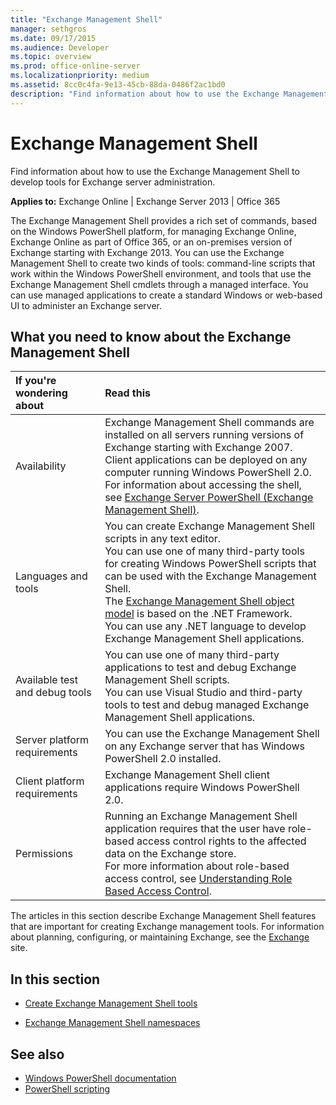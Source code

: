 ```yaml
---
title: "Exchange Management Shell"
manager: sethgros
ms.date: 09/17/2015
ms.audience: Developer
ms.topic: overview
ms.prod: office-online-server
ms.localizationpriority: medium
ms.assetid: 8cc0c4fa-9e13-45cb-88da-0486f2ac1bd0
description: "Find information about how to use the Exchange Management Shell to develop tools for Exchange server administration."
---
```


# Exchange Management Shell

Find information about how to use the Exchange Management Shell to develop tools for Exchange server administration.
  
**Applies to:** Exchange Online | Exchange Server 2013 | Office 365
  
The Exchange Management Shell provides a rich set of commands, based on the Windows PowerShell platform, for managing Exchange Online, Exchange Online as part of Office 365, or an on-premises version of Exchange starting with Exchange 2013. You can use the Exchange Management Shell to create two kinds of tools: command-line scripts that work within the Windows PowerShell environment, and tools that use the Exchange Management Shell cmdlets through a managed interface. You can use managed applications to create a standard Windows or web-based UI to administer an Exchange server. 
  
## What you need to know about the Exchange Management Shell

|If you're wondering about|Read this|
|:-----|:-----|
|Availability  <br/> |Exchange Management Shell commands are installed on all servers running versions of Exchange starting with Exchange 2007.<br/>Client applications can be deployed on any computer running Windows PowerShell 2.0.<br/> For information about accessing the shell, see [Exchange Server PowerShell (Exchange Management Shell)](https://docs.microsoft.com/powershell/exchange/exchange-server/exchange-management-shell?view=exchange-ps).  <br/> |
|Languages and tools  <br/> |You can create Exchange Management Shell scripts in any text editor.<br/>You can use one of many third-party tools for creating Windows PowerShell scripts that can be used with the Exchange Management Shell.  <br/> The [Exchange Management Shell object model](exchange-management-shell-namespaces.md) is based on the .NET Framework.<br/>You can use any .NET language to develop Exchange Management Shell applications.  <br/> |
|Available test and debug tools  <br/> |You can use one of many third-party applications to test and debug Exchange Management Shell scripts.  <br/> You can use Visual Studio and third-party tools to test and debug managed Exchange Management Shell applications.  <br/> |
|Server platform requirements  <br/> |You can use the Exchange Management Shell on any Exchange server that has Windows PowerShell 2.0 installed.  <br/> |
|Client platform requirements  <br/> |Exchange Management Shell client applications require Windows PowerShell 2.0.  <br/> |
|Permissions  <br/> |Running an Exchange Management Shell application requires that the user have role-based access control rights to the affected data on the Exchange store.<br/>For more information about role-based access control, see [Understanding Role Based Access Control](https://technet.microsoft.com/library/dd298183.aspx).  <br/> |
   
The articles in this section describe Exchange Management Shell features that are important for creating Exchange management tools. For information about planning, configuring, or maintaining Exchange, see the [Exchange](https://docs.microsoft.com/exchange/) site.
  
## In this section

- [Create Exchange Management Shell tools](create-exchange-management-shell-tools.md)
    
- [Exchange Management Shell namespaces](exchange-management-shell-namespaces.md)
    
## See also
  
- [Windows PowerShell documentation](https://docs.microsoft.com/powershell/scripting/getting-started/getting-started-with-windows-powershell?view=powershell-6)
- [PowerShell scripting](https://docs.microsoft.com/powershell/scripting/powershell-scripting?view=powershell-6)
    

